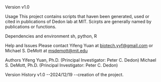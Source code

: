 Version
v1.0

Usage
This project contains scripts that haven been generated, used or cited in publications of Dedon lab at MIT. Scirpts are generally named by publications or functions.

Dependencies and environment
sh, python, R

Help and Issues
Please contact Yifeng Yuan at biotech.yyf@gmail.com or Michael S. DeMott at msdemott@mit.edu

Authors
Yifeng Yuan, Ph.D. (Principal Investigator: Peter C. Dedon)
Michael S. DeMott, Ph.D. (Principal Investigator: Peter C. Dedon)


Version History
v1.0 --2024/12/19 --creation of the project.
